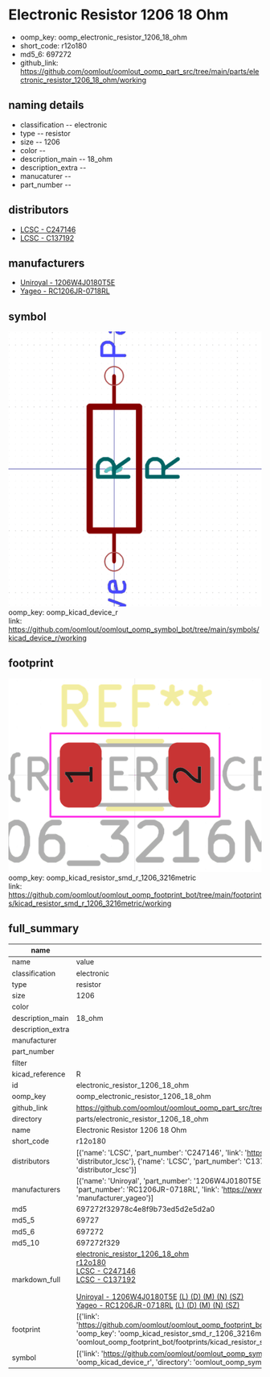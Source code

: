 # Electronic Resistor 1206 18 Ohm

  
* oomp_key: oomp_electronic_resistor_1206_18_ohm 
* short_code: r12o180
* md5_6: 697272  
* github_link: https://github.com/oomlout/oomlout_oomp_part_src/tree/main/parts/electronic_resistor_1206_18_ohm/working  
## naming details
* classification -- electronic
* type -- resistor
* size -- 1206
* color -- 
* description_main -- 18_ohm
* description_extra -- 
* manucaturer -- 
* part_number -- 

## distributors
* [LCSC - C247146](https://lcsc.com/product-detail/C247146.html)  
* [LCSC - C137192](https://lcsc.com/product-detail/C137192.html)  

## manufacturers
* [Uniroyal - 1206W4J0180T5E]()  
* [Yageo - RC1206JR-0718RL](https://www.yageo.com/en/Chart/Download/pdf/RC1206JR-0718RL)  

## symbol

![](symbol/0/working/working_600.png)  
oomp_key: oomp_kicad_device_r  
link: https://github.com/oomlout/oomlout_oomp_symbol_bot/tree/main/symbols/kicad_device_r/working  

## footprint

![](footprint/0/working/working_600.png)  
oomp_key: oomp_kicad_resistor_smd_r_1206_3216metric  
link: https://github.com/oomlout/oomlout_oomp_footprint_bot/tree/main/footprints/kicad_resistor_smd_r_1206_3216metric/working  

## full_summary
| name | value | 
| --- | --- | 
| name | value | 
| classification | electronic | 
| type | resistor | 
| size | 1206 | 
| color |  | 
| description_main | 18_ohm | 
| description_extra |  | 
| manufacturer |  | 
| part_number |  | 
| filter |  | 
| kicad_reference | R | 
| id | electronic_resistor_1206_18_ohm | 
| oomp_key | oomp_electronic_resistor_1206_18_ohm | 
| github_link | https://github.com/oomlout/oomlout_oomp_part_src/tree/main/parts/electronic_resistor_1206_18_ohm/working | 
| directory | parts/electronic_resistor_1206_18_ohm | 
| name | Electronic Resistor 1206 18 Ohm | 
| short_code | r12o180 | 
| distributors | [{'name': 'LCSC', 'part_number': 'C247146', 'link': 'https://lcsc.com/product-detail/C247146.html', 'id': 'distributor_lcsc'}, {'name': 'LCSC', 'part_number': 'C137192', 'link': 'https://lcsc.com/product-detail/C137192.html', 'id': 'distributor_lcsc'}] | 
| manufacturers | [{'name': 'Uniroyal', 'part_number': '1206W4J0180T5E', 'link': '', 'id': 'manufacturer_uniroyal'}, {'name': 'Yageo', 'part_number': 'RC1206JR-0718RL', 'link': 'https://www.yageo.com/en/Chart/Download/pdf/RC1206JR-0718RL', 'id': 'manufacturer_yageo'}] | 
| md5 | 697272f32978c4e8f9b73ed5d2e5d2a0 | 
| md5_5 | 69727 | 
| md5_6 | 697272 | 
| md5_10 | 697272f329 | 
| markdown_full | [electronic_resistor_1206_18_ohm](https://github.com/oomlout/oomlout_oomp_part_src/tree/main/parts/electronic_resistor_1206_18_ohm/working)<br>[r12o180](https://github.com/oomlout/oomlout_oomp_part_src/tree/main/parts/electronic_resistor_1206_18_ohm/working)<br>[LCSC - C247146<br>](https://lcsc.com/product-detail/C247146.html)[LCSC - C137192<br>](https://lcsc.com/product-detail/C137192.html)<br>[Uniroyal - 1206W4J0180T5E]() [(L)  ](https://www.lcsc.com/search?q=1206W4J0180T5E)[(D)  ](https://www.digikey.com/en/products?,keywords=1206W4J0180T5E)[(M)  ](https://www.mouser.com/Search/Refine?Keyword=1206W4J0180T5E)[(N)  ](https://www.newark.com/search?st=1206W4J0180T5E)[(SZ)  ](https://so.szlcsc.com/global.html?k=1206W4J0180T5E)<br>[Yageo - RC1206JR-0718RL](https://www.yageo.com/en/Chart/Download/pdf/RC1206JR-0718RL) [(L)  ](https://www.lcsc.com/search?q=RC1206JR-0718RL)[(D)  ](https://www.digikey.com/en/products?,keywords=RC1206JR-0718RL)[(M)  ](https://www.mouser.com/Search/Refine?Keyword=RC1206JR-0718RL)[(N)  ](https://www.newark.com/search?st=RC1206JR-0718RL)[(SZ)  ](https://so.szlcsc.com/global.html?k=RC1206JR-0718RL)<br> | 
| footprint | [{'link': 'https://github.com/oomlout/oomlout_oomp_footprint_bot/tree/main/foootprntss/kicad_resistor_smd_r_1206_3216metric', 'oomp_key': 'oomp_kicad_resistor_smd_r_1206_3216metric', 'directory': 'oomlout_oomp_footprint_bot/footprints/kicad_resistor_smd_r_1206_3216metric//working/working.kicad_mod'}] | 
| symbol | [{'link': 'https://github.com/oomlout/oomlout_oomp_symbol_bot/tree/main/symbols/kicad_device_r', 'oomp_key': 'oomp_kicad_device_r', 'directory': 'oomlout_oomp_symbol_bot/symbols/kicad_device_r//working/working.kicad_sym'}] | 
